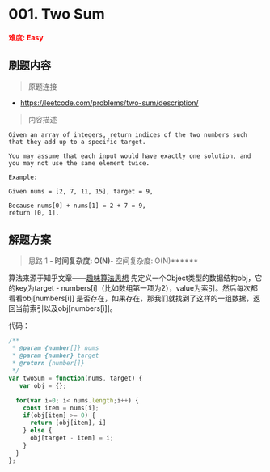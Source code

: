 # 001. Two Sum

**<font color=red>难度: Easy</font>**

## 刷题内容

> 原题连接

* https://leetcode.com/problems/two-sum/description/

> 内容描述

```
Given an array of integers, return indices of the two numbers such that they add up to a specific target.

You may assume that each input would have exactly one solution, and you may not use the same element twice.

Example:

Given nums = [2, 7, 11, 15], target = 9,

Because nums[0] + nums[1] = 2 + 7 = 9,
return [0, 1].
```

## 解题方案

> 思路 1
******- 时间复杂度: O(N)******- 空间复杂度: O(N)******

算法来源于知乎文章——[趣味算法思想](https://zhuanlan.zhihu.com/p/46223775)
先定义一个Object类型的数据结构obj，它的key为target - numbers[i]（比如数组第一项为2），value为索引。然后每次都看看obj[numbers[i]] 是否存在，如果存在，那我们就找到了这样的一组数据，返回当前索引以及obj[numbers[i]]。

代码：

```javascript
/**
 * @param {number[]} nums
 * @param {number} target
 * @return {number[]}
 */
var twoSum = function(nums, target) {
   var obj = {};

  for(var i=0; i< nums.length;i++) {
    const item = nums[i];
    if(obj[item] >= 0) {
      return [obj[item], i]
    } else {
      obj[target - item] = i;
    }
  }
};
```

